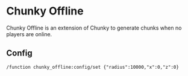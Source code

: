 # Chunky Offline

Chunky Offline is an extension of Chunky to generate chunks when no players are online.

## Config

```mcfunction
/function chunky_offline:config/set {"radius":10000,"x":0,"z":0}
```
